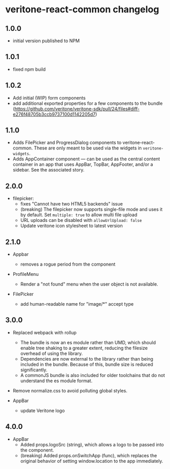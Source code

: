 # veritone-react-common changelog

## 1.0.0
* initial version published to NPM

## 1.0.1
* fixed npm build

## 1.0.2
* Add initial (WIP) form components
* add additional exported properties for a few components to the bundle (https://github.com/veritone/veritone-sdk/pull/24/files#diff-e276f48705b3ccb9737100d1142205d7)

## 1.1.0
* Adds FilePicker and ProgressDialog components to veritone-react-common. These are only meant to be used via the widgets in `veritone-widgets`.
* Adds AppContainer component — can be used as the central content container in an app that uses AppBar, TopBar, AppFooter, and/or a sidebar. See the associated story.

## 2.0.0
* filepicker:
  * fixes "Cannot have two HTML5 backends" issue
  * (breaking) The filepicker now supports single-file mode and uses it by default. Set `multiple: true` to allow multi file upload
  * URL uploads can be disabled with `allowUrlUpload: false`
  * Update veritone icon stylesheet to latest version

## 2.1.0
* Appbar
  * removes a rogue period from the component

* ProfileMenu
  * Render a "not found" menu when the user object is not available.

* FilePicker
  * add human-readable name for "image/*" accept type

## 3.0.0
* Replaced webpack with rollup
  * The bundle is now an es module rather than UMD, which should enable tree shaking to a greater extent, reducing the filesize overhead of using the library.
  * Dependencies are now external to the library rather than being included in the bundle. Because of this, bundle size is reduced significantly. 
  * A commonJS bundle is also included for older toolchains that do not understand the es module format.

* Remove normalize.css to avoid polluting global styles.

* AppBar
  * update Veritone logo

## 4.0.0
* AppBar
  * Added props.logoSrc (string), which allows a logo to be passed into the component.
  * (breaking) Added props.onSwitchApp (func), which replaces the original behavior of setting window.location to the app immediately.
